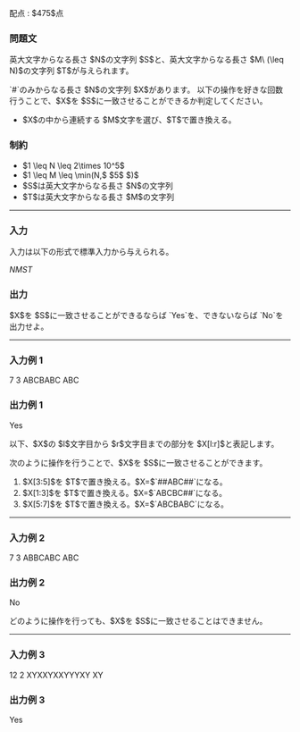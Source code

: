
<div>

<span>

<span>

<p>
配点 : $475$点
</p>

<div>

<section>

### **問題文**

<p>
英大文字からなる長さ $N$の文字列 $S$と、英大文字からなる長さ $M\ (\leq N)$の文字列 $T$が与えられます。
</p>

<p>
`#`のみからなる長さ $N$の文字列 $X$があります。
以下の操作を好きな回数行うことで、$X$を $S$に一致させることができるか判定してください。
</p>

<ul>

<li>
$X$の中から連続する $M$文字を選び、$T$で置き換える。
</li>

</ul>

</section>

</div>

<div>

<section>

### **制約**

<ul>

<li>
$1 \leq N \leq 2\times 10^5$
</li>

<li>
$1 \leq M \leq \min(N,$
<span>
$5$
</span>
$)$
</li>

<li>
$S$は英大文字からなる長さ $N$の文字列
</li>

<li>
$T$は英大文字からなる長さ $M$の文字列
</li>

</ul>

</section>

</div>

---

<div>

<div>

<section>

### **入力**

<p>
入力は以下の形式で標準入力から与えられる。
</p>

<div>

$N$$M$$S$$T$
</div>

</section>

</div>

<div>

<section>

### **出力**

<p>
$X$を $S$に一致させることができるならば `Yes`を、できないならば `No`を出力せよ。
</p>

</section>

</div>

</div>

---

<div>

<section>

### **入力例 1**

<div>

7 3
ABCBABC
ABC

</div>

</section>

</div>

<div>

<section>

### **出力例 1**

<div>

Yes

</div>

<p>
以下、$X$の $l$文字目から $r$文字目までの部分を $X[l:r]$と表記します。
</p>

<p>
次のように操作を行うことで、$X$を $S$に一致させることができます。
</p>

<ol>

<li>
$X[3:5]$を $T$で置き換える。$X=$`##ABC##`になる。　
</li>

<li>
$X[1:3]$を $T$で置き換える。$X=$`ABCBC##`になる。　
</li>

<li>
$X[5:7]$を $T$で置き換える。$X=$`ABCBABC`になる。　
</li>

</ol>

</section>

</div>

---

<div>

<section>

### **入力例 2**

<div>

7 3
ABBCABC
ABC

</div>

</section>

</div>

<div>

<section>

### **出力例 2**

<div>

No

</div>

<p>
どのように操作を行っても、$X$を $S$に一致させることはできません。
</p>

</section>

</div>

---

<div>

<section>

### **入力例 3**

<div>

12 2
XYXXYXXYYYXY
XY

</div>

</section>

</div>

<div>

<section>

### **出力例 3**

<div>

Yes

</div>

</section>

</div>

</span>

</span>

</div>
